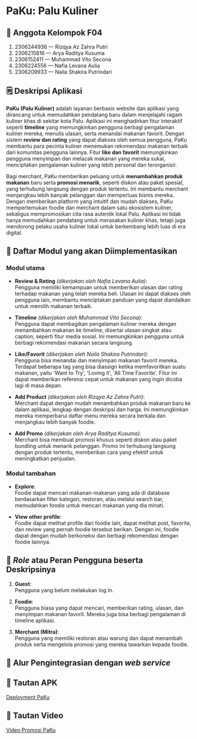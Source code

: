 # PaKu: Palu Kuliner

## :busts_in_silhouette: Anggota Kelompok F04
1. 2306244936 &mdash; Rizqya Az Zahra Putri
2. 2306215816 &mdash; Arya Raditya Kusuma
3. 2306152411 &mdash; Muhammad Vito Secona
4. 2306224556 &mdash; Nafia Levana Aulia
5. 2306209933 &mdash; Naila Shakira Putrindari

## :spiral_notepad: Deskripsi Aplikasi

**PaKu (Palu Kuliner)** adalah layanan berbasis website dan aplikasi yang dirancang untuk memudahkan pendatang baru dalam menjelajahi ragam kuliner khas di sekitar kota Palu. Aplikasi ini menghadirkan fitur interaktif seperti **timeline** yang memungkinkan pengguna berbagi pengalaman kuliner mereka, menulis ulasan, serta menandai makanan favorit. Dengan sistem **review dan rating** yang dapat diakses oleh semua pengguna, PaKu membantu para pecinta kuliner menemukan rekomendasi makanan terbaik dari komunitas pengguna lainnya. Fitur **like dan favorit** memungkinkan pengguna menyimpan dan melacak makanan yang mereka sukai, menciptakan pengalaman kuliner yang lebih personal dan terorganisir.

Bagi merchant, PaKu memberikan peluang untuk **menambahkan produk makanan** baru serta **promosi menarik**, seperti diskon atau paket spesial, yang terhubung langsung dengan produk tertentu. Ini membantu merchant menjangkau lebih banyak pelanggan dan memperluas bisnis mereka. Dengan memberikan platform yang intuitif dan mudah diakses, PaKu mempertemukan foodie dan merchant dalam satu ekosistem kuliner, sekaligus mempromosikan cita rasa autentik lokal Palu. Aplikasi ini tidak hanya memudahkan pendatang untuk merasakan kuliner khas, tetapi juga mendorong pelaku usaha kuliner lokal untuk berkembang lebih luas di era digital.

## :open_file_folder: Daftar Modul yang akan Diimplementasikan

### Modul utama 

- **Review & Rating** _(dikerjakan oleh Nafia Levana Aulia)_:  
  Pengguna memiliki kemampuan untuk memberikan ulasan dan rating terhadap makanan yang telah mereka beli. Ulasan ini dapat diakses oleh pengguna lain, membantu menciptakan panduan yang dapat diandalkan untuk memilih makanan terbaik.

- **Timeline** _(dikerjakan oleh Muhammad Vito Secona)_:  
  Pengguna dapat membagikan pengalaman kuliner mereka dengan menambahkan makanan ke timeline, disertai ulasan singkat atau caption, seperti fitur media sosial. Ini memungkinkan pengguna untuk berbagi rekomendasi makanan secara langsung.

- **Like/Favorit** _(dikerjakan oleh Naila Shakira Putrindari)_:  
  Pengguna bisa menandai dan menyimpan makanan favorit mereka. Terdapat beberapa tag yang bisa diassign ketika memfavoritkan suatu makanan, yaitu 'Want to Try', 'Loving it', 'All Time Favorite'. Fitur ini dapat memberikan referensi cepat untuk makanan yang ingin dicoba lagi di masa depan.

- **Add Product** _(dikerjakan oleh Rizqya Az Zahra Putri)_:  
  Merchant dapat dengan mudah menambahkan produk makanan baru ke dalam aplikasi, lengkap dengan deskripsi dan harga. Ini memungkinkan mereka memperbarui daftar menu mereka secara berkala dan menjangkau lebih banyak foodie.

- **Add Promo** _(dikerjakan oleh Arya Raditya Kusuma)_:  
  Merchant bisa membuat promosi khusus seperti diskon atau paket bundling untuk menarik pelanggan. Promo ini terhubung langsung dengan produk tertentu, memberikan cara yang efektif untuk meningkatkan penjualan.

### Modul tambahan

- **Explore**:  
  Foodie dapat mencari makanan-makanan yang ada di database berdasarkan filter kategori, restoran, atau melalui search bar, memudahkan foodie untuk mencari makanan yang dia minati.

- **View other profile**:  
  Foodie dapat melihat profile dari foodie lain, dapat melihat post, favorite, dan review yang pernah foodie tersebut berikan. Dengan ini, foodie dapat dengan mudah berkoneksi dan berbagi rekomendasi dengan foodie lainnya.

## :bust_in_silhouette: _Role_ atau Peran Pengguna beserta Deskripsinya

1. **Guest**:  
   Pengguna yang belum melakukan log in.

2. **Foodie**:  
   Pengguna biasa yang dapat mencari, memberikan rating, ulasan, dan menyimpan makanan favorit. Mereka juga bisa berbagi pengalaman di timeline aplikasi.

3. **Merchant (Mitra)**:  
   Pengguna yang memiliki restoran atau warung dan dapat menambah produk serta mengelola promosi yang mereka tawarkan kepada foodie.

## :bust_in_silhouette: Alur Pengintegrasian dengan _web service_

## :rocket: Tautan APK
[Deployment PaKu]()

## :rocket: Tautan Video
[Video Promosi PaKu]()